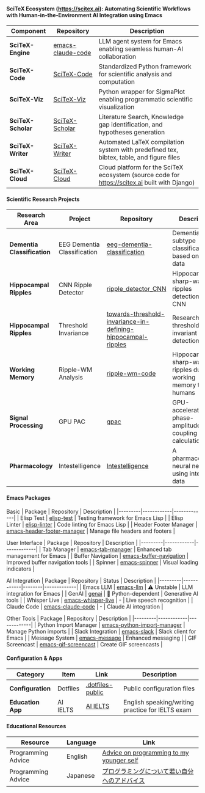 #### SciTeX Ecosystem (https://scitex.ai): Automating Scientific Workflows with Human-in-the-Environment AI Integration using Emacs

| Component | Repository | Description |
|-----------|------------|-------------|
| **SciTeX-Engine** | [emacs-claude-code](https://github.com/ywatanabe1989/emacs-claude-code) | LLM agent system for Emacs enabling seamless human-AI collaboration |
| **SciTeX-Code** | [SciTeX-Code](https://github.com/ywatanabe1989/SciTeX-Code) | Standardized Python framework for scientific analysis and computation |
| **SciTeX-Viz** | [SciTeX-Viz](https://github.com/ywatanabe1989/SciTeX-Viz) | Python wrapper for SigmaPlot enabling programmatic scientific visualization |
| **SciTeX-Scholar** | [SciTeX-Scholar](https://github.com/ywatanabe1989/SciTeX-Scholar) | Literature Search, Knowledge gap identification, and hypotheses generation |
| **SciTeX-Writer** | [SciTeX-Writer](https://github.com/ywatanabe1989/SciTeX-Writer) | Automated LaTeX compilation system with predefined tex, bibtex, table, and figure files |
| **SciTeX-Cloud** | [SciTeX-Cloud](https://github.com/ywatanabe1989/SciTeX-Cloud) | Cloud platform for the SciTeX ecosystem (source code for https://scitex.ai built with Django) |


#### Scientific Research Projects
| Research Area | Project | Repository | Description |
|---------------|---------|------------|-------------|
| **Dementia Classification** | EEG Dementia Classification | [eeg-dementia-classification](https://github.com/yanagisawa-lab/eeg-dementia-classification) | Dementia subtype classification based on EEG data |
| **Hippocampal Ripples** | CNN Ripple Detector | [ripple_detector_CNN](https://github.com/ywatanabe1989/ripple_detector_CNN) | Hippocampal sharp-wave ripples detection using CNN |
| **Hippocampal Ripples** | Threshold Invariance | [towards-threshold-invariance-in-defining-hippocampal-ripples](https://github.com/ywatanabe1989/towards-threshold-invariance-in-defining-hippocampal-ripples) | Research on threshold-invariant ripple detection |
| **Working Memory** | Ripple-WM Analysis | [ripple-wm-code](https://github.com/ywatanabe1989/ripple-wm-code) | Hippocampal sharp-wave ripples during working memory tasks in humans |
| **Signal Processing** | GPU PAC | [gpac](https://github.com/ywatanabe1989/gpac) | GPU-accelerated phase-amplitude coupling calculation |
| **Pharmacology** | Intestelligence | [Intestelligence](https://github.com/ywatanabe1989/intestelligence) | A pharmacological neural network using intestine data |


#### Emacs Packages
Basic
| Package | Repository | Description |
|---------|------------|-------------|
| Elisp Test | [elisp-test](https://github.com/ywatanabe1989/elisp-test) | Testing framework for Emacs Lisp |
| Elisp Linter | [elisp-linter](https://github.com/ywatanabe1989/elisp-linter) | Code linting for Emacs Lisp |
| Header Footer Manager | [emacs-header-footer-manager](https://github.com/ywatanabe1989/emacs-header-footer-manager) | Manage file headers and footers |

User Interface
| Package | Repository | Description |
|---------|------------|-------------|
| Tab Manager | [emacs-tab-manager](https://github.com/ywatanabe1989/emacs-tab-manager) | Enhanced tab management for Emacs |
| Buffer Navigation | [emacs-buffer-navigation](https://github.com/ywatanabe1989/emacs-buffer-navigation) | Improved buffer navigation tools |
| Spinner | [emacs-spinner](https://github.com/ywatanabe1989/emacs-spinner) | Visual loading indicators |

AI Integration
| Package | Repository | Status | Description |
|---------|------------|--------|-------------|
| Emacs LLM | [emacs-llm](https://github.com/ywatanabe1989/emacs-llm) | ⚠️ Unstable | LLM integration for Emacs |
| GenAI | [genai](https://github.com/ywatanabe1989/genai) | 🐍 Python-dependent | Generative AI tools |
| Whisper Live | [emacs-whisper-live](https://github.com/ywatanabe1989/emacs-whisper-live) | - | Live speech recognition |
| Claude Code | [emacs-claude-code](https://github.com/ywatanabe1989/emacs-claude-code) | - | Claude AI integration |

Other Tools
| Package | Repository | Description |
|---------|------------|-------------|
| Python Import Manager | [emacs-python-import-manager](https://github.com/ywatanabe1989/emacs-python-import-manager) | Manage Python imports |
| Slack Integration | [emacs-slack](https://github.com/ywatanabe1989/emacs-slack) | Slack client for Emacs |
| Message System | [emacs-message](https://github.com/ywatanabe1989/emacs-message) | Enhanced messaging |
| GIF Screencast | [emacs-gif-screencast](https://github.com/ywatanabe1989/emacs-gif-screencast) | Create GIF screencasts |

#### Configuration & Apps
| Category | Item | Link | Description |
|----------|------|------|-------------|
| **Configuration** | Dotfiles | [.dotfiles-public](https://github.com/ywatanabe1989/.dotfiles-public) | Public configuration files |
| **Education App** | AI IELTS | [AI IELTS](https://ai-ielts.app/) | English speaking/writing practice for IELTS exam |

#### Educational Resources
| Resource | Language | Link |
|----------|----------|------|
| Programming Advice | English | [Advice on programming to my younger self](./docs/advice-for-my-younger-myself-en.md) |
| Programming Advice | Japanese | [プログラミングについて若い自分へのアドバイス](./docs/advice-for-my-younger-myself-ja.md) |
